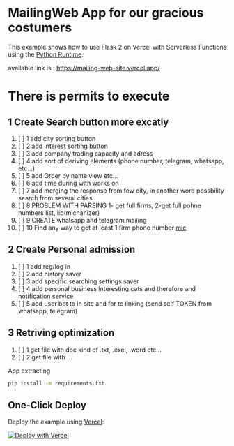 

# MailingWeb App for our gracious costumers

This example shows how to use Flask 2 on Vercel with Serverless Functions using the [Python Runtime](https://vercel.com/docs/concepts/functions/serverless-functions/runtimes/python).

available link is : https://mailing-web-site.vercel.app/



# There is permits to execute

## **1 Create Search button more excatly**
1. [ ]   1 add city sorting button
2. [ ]   2 add interest sorting button
3. [ ]   3 add company trading capacity and adress
4. [ ]   4 add sort of deriving elements (phone number, telegram, whatsapp, etc...)
5. [ ]   5 add Order by name view etc... 
6. [ ]   6 add time during with works on
7. [ ]   7 add merging the response from few city, in another word possbility search from several cities
8. [ ]   8 PROBLEM WITH PARSING 1- get full firms, 2-get full pohne numbers list, lib(michanizer)
9. [ ]   9 CREATE whatsapp and telegram mailing 
10. [ ]  10 Find any way to get at least 1 firm phone number [mic](https://wwwsearch.sourceforge.net/mechanize/)

## **2 Create Personal admission**
1. [ ]   1 add reg/log in 
2. [ ]   2 add history saver
3. [ ]   3 add specific searching settings saver
4. [ ]   4 add personal business interesting cats and therefore and notification service
5. [ ]   5 add user bot to in site and for to linking (send self TOKEN from whatsapp, telegram)

## **3 Retriving optimization**
1. [ ]   1 get file with doc kind of .txt, .exel, .word etc...
2. [ ]   2 get file with ...




App extracting 

```bash
pip install -m requirements.txt
```


## One-Click Deploy

Deploy the example using [Vercel](https://vercel.com?utm_source=github&utm_medium=readme&utm_campaign=vercel-examples):




[![Deploy with Vercel](https://vercel.com/button)](https://vercel.com/new/clone?repository-url=https%3A%2F%2Fgithub.com%2Fvercel%2Fexamples%2Ftree%2Fmain%2Fpython%2Fflask&demo-title=Flask%20%2B%20Vercel&demo-description=Use%20Flask%202%20on%20Vercel%20with%20Serverless%20Functions%20using%20the%20Python%20Runtime.&demo-url=https%3A%2F%2Fflask-python-template.vercel.app%2F&demo-image=https://assets.vercel.com/image/upload/v1669994156/random/flask.png)
